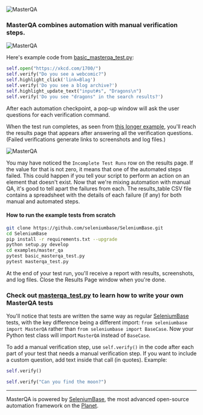![](http://cdn2.hubspot.net/hubfs/100006/images/masterqa_logo-11.png "MasterQA")

### MasterQA combines automation with manual verification steps.

![](https://cdn2.hubspot.net/hubfs/100006/images/masterqa6.gif "MasterQA")

Here's example code from [basic_masterqa_test.py](https://github.com/seleniumbase/SeleniumBase/blob/master/examples/master_qa/basic_masterqa_test.py):

```python
self.open("https://xkcd.com/1700/")
self.verify("Do you see a webcomic?")
self.highlight_click('link=Blag')
self.verify('Do you see a blog archive?')
self.highlight_update_text("input#s", "Dragons\n")
self.verify('Do you see "dragons" in the search results?')
```

After each automation checkpoint, a pop-up window will ask the user questions for each verification command.

When the test run completes, as seen from [this longer example](https://github.com/seleniumbase/SeleniumBase/blob/master/examples/master_qa/masterqa_test.py), you'll reach the results page that appears after answering all the verification questions. (Failed verifications generate links to screenshots and log files.)

![](http://cdn2.hubspot.net/hubfs/100006/images/hybrid_screen.png "MasterQA")

You may have noticed the ``Incomplete Test Runs`` row on the results page. If the value for that is not zero, it means that one of the automated steps failed. This could happen if you tell your script to perform an action on an element that doesn't exist. Now that we're mixing automation with manual QA, it's good to tell apart the failures from each. The results_table CSV file contains a spreadsheet with the details of each failure (if any) for both manual and automated steps.

#### How to run the example tests from scratch
```bash
git clone https://github.com/seleniumbase/SeleniumBase.git
cd SeleniumBase
pip install -r requirements.txt --upgrade
python setup.py develop
cd examples/master_qa
pytest basic_masterqa_test.py
pytest masterqa_test.py
```

At the end of your test run, you'll receive a report with results, screenshots, and log files. Close the Results Page window when you're done.

### Check out [masterqa_test.py](https://github.com/seleniumbase/SeleniumBase/blob/master/examples/master_qa/masterqa_test.py) to learn how to write your own MasterQA tests
You'll notice that tests are written the same way as regular [SeleniumBase](http://seleniumbase.com) tests, with the key difference being a different import: ``from seleniumbase import MasterQA`` rather than ``from seleniumbase import BaseCase``. Now your Python test class will import ``MasterQA`` instead of ``BaseCase``.

To add a manual verification step, use ``self.verify()`` in the code after each part of your test that needs a manual verification step. If you want to include a custom question, add text inside that call (in quotes). Example:

```python
self.verify()

self.verify("Can you find the moon?")
```

---

MasterQA is powered by [SeleniumBase](http://seleniumbase.com), the most advanced open-source automation framework on the [Planet](https://en.wikipedia.org/wiki/Earth).
